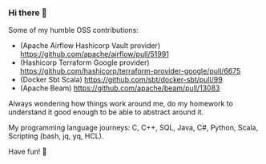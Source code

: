 ### Hi there 👋 

Some of my humble OSS contributions:
- (Apache Airflow Hashicorp Vault provider) https://github.com/apache/airflow/pull/51991
- (Hashicorp Terraform Google provider) https://github.com/hashicorp/terraform-provider-google/pull/6675
- (Docker Sbt Scala) https://github.com/sbt/docker-sbt/pull/99
- (Apache Beam) https://github.com/apache/beam/pull/13083

Always wondering how things work around me, do my homework to understand it good enough to be able to abstract around it.

My programming language journeys: C, C++, SQL, Java, C#, Python, Scala, Scripting (bash, jq, yq, HCL). 

Have fun! 🌻
